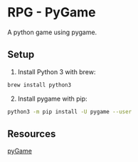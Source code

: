 # RPG - PyGame

A python game using pygame.

## Setup

1. Install Python 3 with brew:
```bash
brew install python3
```

2. Install pygame with pip:
```bash
python3 -m pip install -U pygame --user
```

## Resources
[pyGame](https://www.pygame.org/news)